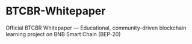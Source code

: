 # BTCBR-Whitepaper
Official BTCBR Whitepaper — Educational, community-driven blockchain learning project on BNB Smart Chain (BEP-20)
